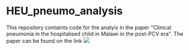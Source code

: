 # HEU_pneumo_analysis
 This repository containts code for the analyis in the paper "Clinical pneumonia in the hospitalised child in Malawi in the post-PCV era". The paper can be found on the link ![](https://bmjopen.bmj.com/content/12/2/e050188) 


